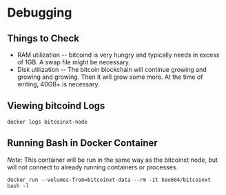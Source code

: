 # Debugging

## Things to Check

* RAM utilization -- bitcoind is very hungry and typically needs in excess of 1GB.  A swap file might be necessary.
* Disk utilization -- The bitcoin blockchain will continue growing and growing and growing.  Then it will grow some more.  At the time of writing, 40GB+ is necessary.

## Viewing bitcoind Logs

    docker logs bitcoinxt-node


## Running Bash in Docker Container

*Note:* This container will be run in the same way as the bitcoinxt node, but will not connect to already running containers or processes.

    docker run --volumes-from=bitcoinxt-data --rm -it keo604/bitcoinxt bash -l
